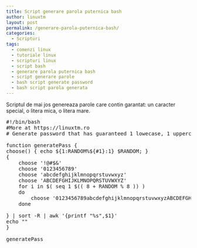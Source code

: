 ```yaml
---
title: Script generare parola puternica bash
author: linuxtm
layout: post
permalink: /generare-parola-puternica-bash/
categories:
  - Scripturi
tags:
  - comenzi linux
  - tutoriale linux
  - scripturi linux
  - script bash
  - generare parola puternica bash
  - script generare parole
  - bash script generate password
  - bash script parola generata
---
```


Scriptul de mai jos genereaza parole care contin garantat: un caracter special, o litera mica, o litera mare.

<pre>
#!/bin/bash
#More at https://linuxtm.ro
# Generate password that has guaranteed 1 lowecase, 1 uppercase, 1 special character, minimum 13 characters

function generatePass {
choose() { echo ${1:RANDOM%${#1}:1} $RANDOM; }
{
    choose '!@#$&'
    choose '0123456789'
    choose 'abcdefghijklmnopqrstuvwxyz'
    choose 'ABCDEFGHIJKLMNOPQRSTUVWXYZ'
    for i in $( seq 1 $(( 8 + RANDOM % 8 )) )
    do
        choose '0123456789abcdefghijklmnopqrstuvwxyzABCDEFGHIJKLMNOPQRSTUVWXYZ'
    done

} | sort -R | awk '{printf "%s",$1}'
echo ""
}

generatePass
</pre>
